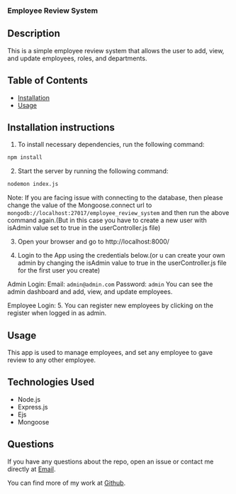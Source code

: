 ### Employee Review System


## Description
This is a simple employee review system that allows the user to add, view, and update employees, roles, and departments.

## Table of Contents
* [Installation](#installation)
* [Usage](#usage)


## Installation instructions

1. To install necessary dependencies, run the following command:
```md
npm install
```
2. Start the server by running the following command:
```md
nodemon index.js
```
Note: If you are facing issue with connecting to the database, then please change the value of the Mongoose.connect url to `mongodb://localhost:27017/employee_review_system` and then run the above command again.(But in this case you have to create a new user with isAdmin value set to true in the userController.js file)

3. Open your browser and go to http://localhost:8000/

4. Login to the App using the credentials below.(or u can create your own admin by changing the isAdmin value to true in the userController.js file for the first user you create)

Admin Login:
Email: `admin@admin.com`
Password: `admin`
You can see the admin dashboard and add, view, and update employees.

Employee Login:
5. You can register new employees by clicking on the register when logged in as admin.


## Usage
This app is used to manage employees, and set any employee to gave review to any other employee.

## Technologies Used
* Node.js
* Express.js
* Ejs
* Mongoose
  
## Questions

If you have any questions about the repo, open an issue or contact me directly at [Email](mailto:lakhabhayi@gmail.com).

You can find more of my work at [Github](
    https://github.com/thor8126
    ).

